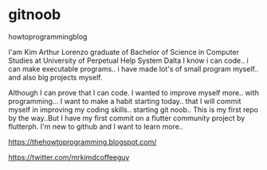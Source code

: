 # gitnoob
howtoprogrammingblog

I'am Kim Arthur Lorenzo graduate of Bachelor of Science in Computer Studies at University of Perpetual Help System Dalta
I know i can code.. i can make executable programs.. i have made lot's of small program myself.. and also big projects myself.

Although I can prove that I can code. I wanted to improve myself more.. with programming... I want to make a habit starting today.. that I will commit myself in improving my coding skills.. starting git noob.. This is my first repo by the way..But I have my first commit on a flutter community project by flutterph. I'm new to github and I want to learn more.. 

https://thehowtoprogramming.blogspot.com/

https://twitter.com/mrkimdcoffeeguy
